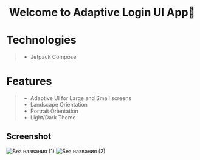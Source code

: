 <h1 align="center">Welcome to Adaptive Login UI App👋</h1>

# Technologies
> - Jetpack Compose

# Features
> - Adaptive UI for Large and Small screens
> - Landscape Orientation
> - Portrait Orientation
> - Light/Dark Theme

## Screenshot
![Без названия (1)](https://github.com/DaDaDaTheoryNow/Adaptive-Login-UI/assets/105795587/cb496979-7ec7-412e-8449-e4533ab6f19a)
![Без названия (2)](https://github.com/DaDaDaTheoryNow/Adaptive-Login-UI/assets/105795587/10c66d01-d53b-497b-b361-6ae0192f6264)
